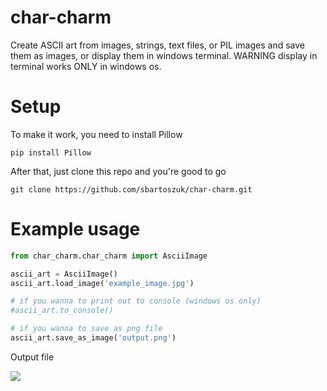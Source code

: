 # char-charm
Create ASCII art from images, strings, text files, or PIL images and save them as images, or display them in windows terminal. WARNING display in terminal works ONLY in windows os.

# Setup
To make it work, you need to install Pillow

```
pip install Pillow
```

After that, just clone this repo and you're good to go

```
git clone https://github.com/sbartoszuk/char-charm.git
```

# Example usage

```python
from char_charm.char_charm import AsciiImage

ascii_art = AsciiImage()
ascii_art.load_image('example_image.jpg')

# if you wanna to print out to console (windows os only)
#ascii_art.to_console()

# if you wanna to save as png file
ascii_art.save_as_image('output.png')
```

Output file

![](https://github.com/sbartoszuk/char-charm/blob/main/example.jpg?raw=true)
